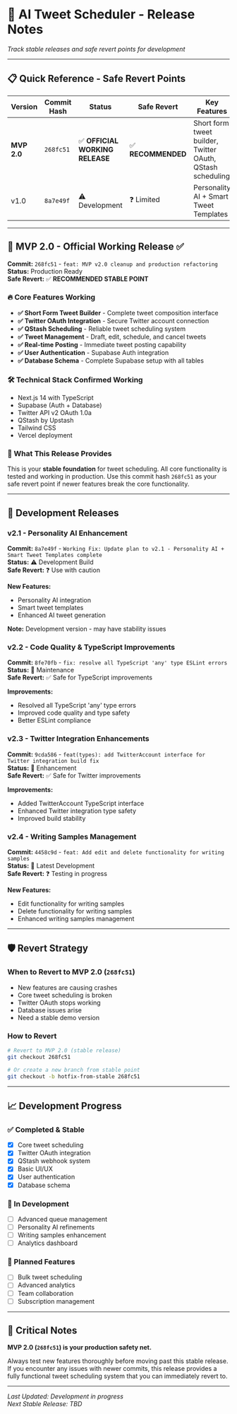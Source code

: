 # 🚀 AI Tweet Scheduler - Release Notes

*Track stable releases and safe revert points for development*

---

## 📋 Quick Reference - Safe Revert Points

| Version | Commit Hash | Status | Safe Revert | Key Features |
|---------|-------------|--------|-------------|--------------|
| **MVP 2.0** | `268fc51` | ✅ **OFFICIAL WORKING RELEASE** | ✅ **RECOMMENDED** | Short form tweet builder, Twitter OAuth, QStash scheduling |
| v1.0 | `8a7e49f` | ⚠️ Development | ❓ Limited | Personality AI + Smart Tweet Templates |

---

## 🎯 MVP 2.0 - Official Working Release ✅
**Commit:** `268fc51` - `feat: MVP v2.0 cleanup and production refactoring`  
**Status:** Production Ready  
**Safe Revert:** ✅ **RECOMMENDED STABLE POINT**

### 🔥 Core Features Working
- **✅ Short Form Tweet Builder** - Complete tweet composition interface
- **✅ Twitter OAuth Integration** - Secure Twitter account connection
- **✅ QStash Scheduling** - Reliable tweet scheduling system
- **✅ Tweet Management** - Draft, edit, schedule, and cancel tweets
- **✅ Real-time Posting** - Immediate tweet posting capability
- **✅ User Authentication** - Supabase Auth integration
- **✅ Database Schema** - Complete Supabase setup with all tables

### 🛠️ Technical Stack Confirmed Working
- Next.js 14 with TypeScript
- Supabase (Auth + Database)
- Twitter API v2 OAuth 1.0a
- QStash by Upstash
- Tailwind CSS
- Vercel deployment

### 🎯 What This Release Provides
This is your **stable foundation** for tweet scheduling. All core functionality is tested and working in production. Use this commit hash `268fc51` as your safe revert point if newer features break the core functionality.

---

## 🚧 Development Releases

### v2.1 - Personality AI Enhancement
**Commit:** `8a7e49f` - `Working Fix: Update plan to v2.1 - Personality AI + Smart Tweet Templates complete`  
**Status:** ⚠️ Development Build  
**Safe Revert:** ❓ Use with caution

**New Features:**
- Personality AI integration
- Smart tweet templates
- Enhanced AI tweet generation

**Note:** Development version - may have stability issues

### v2.2 - Code Quality & TypeScript Improvements
**Commit:** `8fe70fb` - `fix: resolve all TypeScript 'any' type ESLint errors`  
**Status:** 🔧 Maintenance  
**Safe Revert:** ✅ Safe for TypeScript improvements

**Improvements:**
- Resolved all TypeScript 'any' type errors
- Improved code quality and type safety
- Better ESLint compliance

### v2.3 - Twitter Integration Enhancements
**Commit:** `9cda586` - `feat(types): add TwitterAccount interface for Twitter integration build fix`  
**Status:** 🔧 Enhancement  
**Safe Revert:** ✅ Safe for Twitter improvements

**Improvements:**
- Added TwitterAccount TypeScript interface
- Enhanced Twitter integration type safety
- Improved build stability

### v2.4 - Writing Samples Management
**Commit:** `4458c9d` - `feat: Add edit and delete functionality for writing samples`  
**Status:** 🚀 Latest Development  
**Safe Revert:** ❓ Testing in progress

**New Features:**
- Edit functionality for writing samples
- Delete functionality for writing samples
- Enhanced writing samples management

---

## 🛡️ Revert Strategy

### When to Revert to MVP 2.0 (`268fc51`)
- New features are causing crashes
- Core tweet scheduling is broken
- Twitter OAuth stops working
- Database issues arise
- Need a stable demo version

### How to Revert
```bash
# Revert to MVP 2.0 (stable release)
git checkout 268fc51

# Or create a new branch from stable point
git checkout -b hotfix-from-stable 268fc51
```

---

## 📈 Development Progress

### ✅ Completed & Stable
- [x] Core tweet scheduling
- [x] Twitter OAuth integration
- [x] QStash webhook system
- [x] Basic UI/UX
- [x] User authentication
- [x] Database schema

### 🚧 In Development
- [ ] Advanced queue management
- [ ] Personality AI refinements
- [ ] Writing samples enhancement
- [ ] Analytics dashboard

### 🔮 Planned Features
- [ ] Bulk tweet scheduling
- [ ] Advanced analytics
- [ ] Team collaboration
- [ ] Subscription management

---

## 🚨 Critical Notes

**MVP 2.0 (`268fc51`) is your production safety net.** 

Always test new features thoroughly before moving past this stable release. If you encounter any issues with newer commits, this release provides a fully functional tweet scheduling system that you can immediately revert to.

---

*Last Updated: Development in progress*  
*Next Stable Release: TBD* 